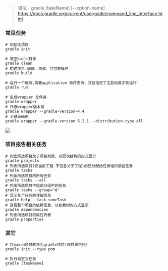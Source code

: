 > 语法：gradle [taskName] [--option-name]
> https://docs.gradle.org/current/userguide/command_line_interface.html

### 常见任务

```shell
# 初始化项目
gradle init

# 清空build目录
gradle clean
# 构建项目:编译、测试、打包等操作
gradle build

# 运行一个服务,需要application 插件支持，并且指定了主启动类才能运行
gradle run

# 生成wrapper 文件夹
gradle wrapper
# 升级wrapper版本号
gradle wrapper --gradle-version=4.4
# 关联源码用
gradle wrapper --gradle-version 5.2.1 --distribution-type all
```

![](images/gradle-application-run.png)

### 项目报告相关任务

```shell
# 列出所选项目及子项目列表，以层次结构的形式显示
gradle projects
# 列出所选项目(仅当前工程 不包含父子工程)的已分配给任务组的那些任务
gradle tasks
# 列出所选项目的所有任务
gradle tasks --all
# 列出所选项目中指定分组中的任务
gradle tasks --group="A"
# 显示某个任务的详细信息
gradle help --task someTask
# 查看整个项目的依赖信息，以依赖树的方式显示
gradle dependencies
# 列出所选项目的属性列表
gradle properties
```

### 其它

```shell
# 将maven项目转换为gradle项目(根目录执行)
gradle init --type pom

# 执行自定义任务
gradle [taskName]
```